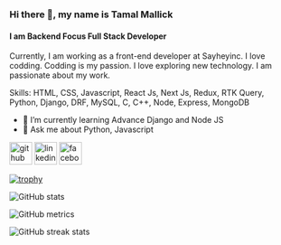 ### Hi there 👋, my name is Tamal Mallick
#### I am Backend Focus Full Stack Developer
Currently, I am working as a front-end developer at Sayheyinc. I love codding. Codding is my passion. I love exploring new technology. I am passionate about my work. 

Skills: HTML, CSS, Javascript, React Js, Next Js, Redux, RTK Query, Python, Django, DRF, MySQL, C, C++, Node, Express, MongoDB

- 🌱 I’m currently learning Advance Django and Node JS 
- 💬 Ask me about Python, Javascript 


[<img src='https://cdn.jsdelivr.net/npm/simple-icons@3.0.1/icons/github.svg' alt='github' height='40'>](https://github.com/mallick-portfolio)  [<img src='https://cdn.jsdelivr.net/npm/simple-icons@3.0.1/icons/linkedin.svg' alt='linkedin' height='40'>](https://www.linkedin.com/in/https://www.linkedin.com/in/tamal-mallick-491961291//)  [<img src='https://cdn.jsdelivr.net/npm/simple-icons@3.0.1/icons/facebook.svg' alt='facebook' height='40'>](https://www.facebook.com/https://www.facebook.com/profile.php?id=100086358104956)  

[![trophy](https://github-profile-trophy.vercel.app/?username=mallick-portfolio)](https://github.com/ryo-ma/github-profile-trophy)

![GitHub stats](https://github-readme-stats.vercel.app/api?username=mallick-portfolio&show_icons=true)  

![GitHub metrics](https://metrics.lecoq.io/mallick-portfolio)  

![GitHub streak stats](https://streak-stats.demolab.com/?user=mallick-portfolio)  

